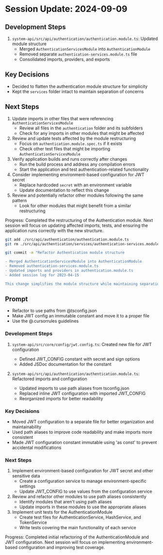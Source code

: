 # Session Update: 2024-09-09

## Development Steps

1. `system-api/src/api/authentication/authentication.module.ts`: Updated module structure
   - Merged `AuthenticationServicesModule` into `AuthenticationModule`
   - Removed separate `authentication-services.module.ts` file
   - Consolidated imports, providers, and exports

## Key Decisions

- Decided to flatten the authentication module structure for simplicity
- Kept the `services` folder intact to maintain separation of concerns

## Next Steps

1. Update imports in other files that were referencing `AuthenticationServicesModule`
   - Review all files in the `authentication` folder and its subfolders
   - Check for any imports in other modules that might be affected
2. Review and update tests affected by the module restructuring
   - Focus on `authentication.module.spec.ts` if it exists
   - Check other test files that might be importing `AuthenticationServicesModule`
3. Verify application builds and runs correctly after changes
   - Run the build process and address any compilation errors
   - Start the application and test authentication-related functionality
4. Consider implementing environment-based configuration for JWT secret
   - Replace hardcoded `secret` with an environment variable
   - Update documentation to reflect this change
5. Review and potentially refactor other modules following the same pattern
   - Look for other modules that might benefit from a similar restructuring

Progress: Completed the restructuring of the Authentication module. Next session will focus on updating affected imports, tests, and ensuring the application runs correctly with the new structure.

```bash
git add ./src/api/authentication/authentication.module.ts
git rm ./src/api/authentication/services/authentication-services.module.ts

git commit -m "Refactor Authentication module structure

- Merged AuthenticationServicesModule into AuthenticationModule
- Removed authentication-services.module.ts
- Updated imports and providers in authentication.module.ts
- Added session log for 2023-04-15

This change simplifies the module structure while maintaining separation of concerns."
```

## Prompt

- Refactor to use paths from @tsconfig.json
- Make JWT config an immutable constant and move it to a proper file
- Use the @.cursorrules guidelines

### Development Steps

1. `system-api/src/core/config/jwt.config.ts`: Created new file for JWT configuration

   - Defined JWT_CONFIG constant with secret and sign options
   - Added JSDoc documentation for the constant

2. `system-api/src/api/authentication/authentication.module.ts`: Refactored imports and configuration
   - Updated imports to use path aliases from tsconfig.json
   - Replaced inline JWT configuration with imported JWT_CONFIG
   - Reorganized imports for better readability

### Key Decisions

- Moved JWT configuration to a separate file for better organization and maintainability
- Used path aliases to improve code readability and make imports more consistent
- Made JWT configuration constant immutable using 'as const' to prevent accidental modifications

### Next Steps

1. Implement environment-based configuration for JWT secret and other sensitive data
   - Create a configuration service to manage environment-specific settings
   - Update JWT_CONFIG to use values from the configuration service
2. Review and refactor other modules to use path aliases consistently
   - Identify modules that aren't using path aliases
   - Update imports in these modules to use the appropriate aliases
3. Implement unit tests for the AuthenticationModule
   - Create test files for AuthenticationService, HashService, and TokenService
   - Write tests covering the main functionality of each service

Progress: Completed initial refactoring of the AuthenticationModule and JWT configuration. Next session will focus on implementing environment-based configuration and improving test coverage.
